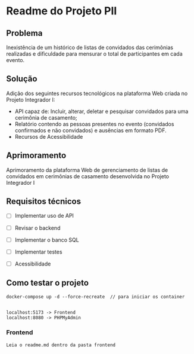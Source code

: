 # Readme do Projeto PII

## Problema

Inexistência de um histórico de listas de convidados das cerimônias realizadas e dificuldade para mensurar o total de participantes em cada evento.

## Solução

Adição dos seguintes recursos tecnológicos na plataforma Web criada no Projeto Integrador I:

- API capaz de: Incluir, alterar, deletar e pesquisar convidados para uma cerimônia de casamento;
- Relatório contendo as pessoas presentes no evento (convidados confirmados e não convidados) e ausências em formato PDF.
- Recursos de Acessibilidade

## Aprimoramento

Aprimoramento da plataforma Web de gerenciamento de listas de convidados em cerimônias de casamento desenvolvida no Projeto Integrador I

## Requisitos técnicos

- [ ] Implementar uso de API
- [ ] Revisar o backend
- [ ] Implementar o banco SQL
- [ ] Implementar testes
- [ ] Acessibilidade



## Como testar o projeto


    docker-compose up -d --force-recreate  // para iniciar os container


    localhost:5173 -> Frontend
    localhost:8080 -> PHPMyAdmin



### Frontend

    Leia o readme.md dentro da pasta frontend